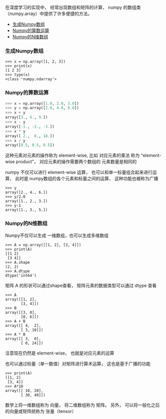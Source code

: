 在深度学习的实现中， 经常出现数组和矩阵的计算， numpy 的数组类（numpy.array）中提供了许多便捷的方法。

- [生成Numpy数组](#生成numpy数组)
- [Numpy的算数运算](#numpy的算数运算)
- [Numpy的N维数组](#numpy的n维数组)

### 生成Numpy数组
```
>>> x = np.array([1, 2, 3])
>>> print(x)
[1 2 3]
>>> type(x)
<class 'numpy.ndarray'>
```

### Numpy的算数运算

```python
>>> x = np.array([1.0, 2.0, 3.0])
>>> y = np.array([2.0, 4.0, 6.0])
>>> x + y
array([3., 6., 9.])
>>> x - y
array([-1., -2., -3.])
>>> x * y
array([ 2.,  8., 18.])
>>> x / y
array([0.5, 0.5, 0.5])
```
这种元素对元素的操作称为 element-wise, 比如 对应元素的乘法 称为 “element-wise product”， 对应元素的操作需要两个数组的 元素数量是相同的

numpy 不仅可以进行 element-wise 运算， 也可以和单一标量组合起来进行运算， 此时是 numpy数组的各个元素和标量之间的运算， 这种功能也被称为广播

```
>>> y
array([2., 4., 6.])
>>> y/2.0
array([1., 2., 3.])
>>> y-1
array([1., 3., 5.])
```

### Numpy的N维数组
Numpy不仅可以生成 一维数组，也可以生成多维数组

```
>>> A = np.array([[1, 2], [3, 4]])
>>> print(A)
[[1 2]
 [3 4]]
>>> A.shape
(2, 2)
>>> A.dtype
dtype('int64')
```
矩阵 A 的形状可以通过shape查看， 矩阵元素的数据类型可以通过 dtype 查看

```
>>> A
array([[1, 2],
       [3, 4]])
>>> B
array([[3, 0],
       [0, 6]])
>>> A + B
array([[ 4,  2],
       [ 3, 10]])
>>> A * B
array([[ 3,  0],
       [ 0, 24]])
```
注意现在仍然是 element-wise， 也就是对应元素的运算

也可以通过标量（单一数值）对矩阵进行算术运算， 这也是基于广播的功能

```
>>> print(A)
[[1, 2]
 [3, 4]]
>>> A*10
array([[ 10, 20],
       [ 30, 40]])
```

数学上将一维数组称为 向量， 将二维数组称为 矩阵。 另外， 可以将一般化之后的向量或矩阵统称为 张量（tensor）